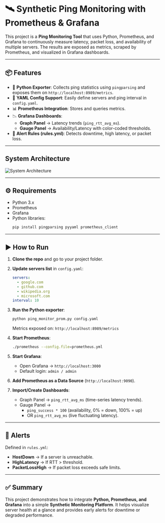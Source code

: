 # 🛰️ Synthetic Ping Monitoring with Prometheus & Grafana

This project is a **Ping Monitoring Tool** that uses Python, Prometheus, and Grafana to continuously measure latency, packet loss, and availability of multiple servers. The results are exposed as metrics, scraped by Prometheus, and visualized in Grafana dashboards.

---

## 📦 Features
- 🐍 **Python Exporter**: Collects ping statistics using `pingparsing` and exposes them on `http://localhost:8989/metrics`.  
- 📄 **YAML Config Support**: Easily define servers and ping interval in `config.yaml`.  
- 📊 **Prometheus Integration**: Stores and queries metrics.  
- 📉 **Grafana Dashboards**:  
  - **Graph Panel** → Latency trends (`ping_rtt_avg_ms`).  
  - **Gauge Panel** → Availability/Latency with color-coded thresholds.  
- 🚨 **Alert Rules (rules.yml)**: Detects downtime, high latency, or packet loss.

---

## System Architecture
![System Architecture](./dashboard-screenshots/system-architecture.png)

---

## ⚙️ Requirements
- Python 3.x  
- Prometheus  
- Grafana  
- Python libraries:  
  ```bash
  pip install pingparsing pyyaml prometheus_client
  ```

---

## ▶️ How to Run

1. **Clone the repo** and go to your project folder.  
2. **Update servers list** in `config.yaml`:  
   ```yaml
   servers:
     - google.com
     - github.com
     - wikipedia.org
     - microsoft.com
   interval: 10
   ```  
3. **Run the Python exporter**:  
   ```bash
   python ping_monitor_prom.py config.yaml
   ```
   Metrics exposed on: `http://localhost:8989/metrics`  

4. **Start Prometheus**:  
   ```bash
   ./prometheus --config.file=prometheus.yml
   ```

5. **Start Grafana**:  
   - Open Grafana → `http://localhost:3000`  
   - Default login: `admin / admin`  

6. **Add Prometheus as a Data Source** (`http://localhost:9090`).  
7. **Import/Create Dashboards**:
   - Graph Panel → `ping_rtt_avg_ms` (time-series latency trends).  
   - Gauge Panel →  
     - `ping_success * 100` (availability, 0% = down, 100% = up)  
     - OR `ping_rtt_avg_ms` (live fluctuating latency).  

---

## 🚨 Alerts
Defined in `rules.yml`:
- **HostDown** → If a server is unreachable.  
- **HighLatency** → If RTT > threshold.  
- **PacketLossHigh** → If packet loss exceeds safe limits.  

---

## ✅ Summary
This project demonstrates how to integrate **Python, Prometheus, and Grafana** into a simple **Synthetic Monitoring Platform**. It helps visualize server health at a glance and provides early alerts for downtime or degraded performance.
